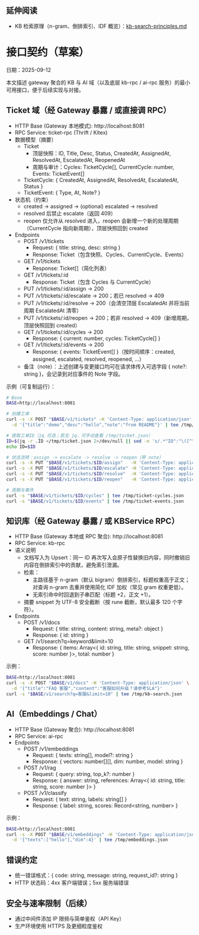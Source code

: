 ## 延伸阅读

- KB 检索原理（n-gram、倒排索引、IDF 概览）：[kb-search-principles.md](./kb-search-principles.md)

# 接口契约（草案）

日期：2025-09-12

本文描述 gateway 聚合的 KB 与 AI 域（以及底层 kb-rpc / ai-rpc 服务）的最小可用接口，便于后续实现与对接。

## Ticket 域（经 Gateway 暴露 / 或直接调 RPC）
- HTTP Base (Gateway 本地模式): http://localhost:8081
- RPC Service: ticket-rpc (Thrift / Kitex)
- 数据模型（摘要）
  - Ticket
    - 顶层快照：ID, Title, Desc, Status, CreatedAt, AssignedAt, ResolvedAt, EscalatedAt, ReopenedAt
    - 周期与审计：Cycles: TicketCycle[], CurrentCycle: number, Events: TicketEvent[]
  - TicketCycle: { CreatedAt, AssignedAt, ResolvedAt, EscalatedAt, Status }
  - TicketEvent: { Type, At, Note? }
- 状态机（约束）
  - created → assigned → (optional) escalated → resolved
  - resolved 后禁止 escalate（返回 409）
  - reopen 仅允许从 resolved 进入，reopen 会新增一个新的处理周期（CurrentCycle 指向新周期），顶层快照回到 created
- Endpoints
  - POST /v1/tickets
    - Request: { title: string, desc: string }
    - Response: Ticket（包含快照、Cycles、CurrentCycle、Events）
  - GET /v1/tickets
    - Response: Ticket[]（简化列表）
  - GET /v1/tickets/:id
    - Response: Ticket（包含 Cycles 与 CurrentCycle）
  - PUT /v1/tickets/:id/assign → 200
  - PUT /v1/tickets/:id/escalate → 200；若已 resolved → 409
  - PUT /v1/tickets/:id/resolve → 200（会清空顶层 EscalatedAt 并将当前周期 EscalatedAt 清零）
  - PUT /v1/tickets/:id/reopen → 200；若非 resolved → 409（新增周期，顶层快照回到 created）
  - GET /v1/tickets/:id/cycles → 200
    - Response: { current: number, cycles: TicketCycle[] }
  - GET /v1/tickets/:id/events → 200
    - Response: { events: TicketEvent[] }（按时间顺序：created, assigned, escalated, resolved, reopened, ...）
  - 备注（note）：上述创建与变更接口均可在请求体传入可选字段 { note?: string }，会记录到对应事件的 Note 字段。

示例（可复制运行）：

```sh
# Base
BASE=http://localhost:8081

# 创建工单
curl -s -X POST "$BASE/v1/tickets" -H 'Content-Type: application/json' \
  -d '{"title":"demo","desc":"hello","note":"from README"}' | tee /tmp/ticket.json

# 提取工单ID（jq 可选；若无 jq，可手动查看 /tmp/ticket.json）
ID=$(jq -r .ID </tmp/ticket.json 2>/dev/null || sed -n 's/.*"ID":"\([^"]*\)".*/\1/p' /tmp/ticket.json)
echo ID=$ID

# 状态流转：assign -> escalate -> resolve -> reopen（带 note）
curl -s -X PUT "$BASE/v1/tickets/$ID/assign"   -H 'Content-Type: application/json' -d '{"note":"assigning"}' | cat > /dev/null
curl -s -X PUT "$BASE/v1/tickets/$ID/escalate" -H 'Content-Type: application/json' -d '{"note":"urgent"}'   | cat > /dev/null
curl -s -X PUT "$BASE/v1/tickets/$ID/resolve"  -H 'Content-Type: application/json' -d '{"note":"fixed"}'    | cat > /dev/null
curl -s -X PUT "$BASE/v1/tickets/$ID/reopen"   -H 'Content-Type: application/json' -d '{"note":"wrong fix"}' | tee /tmp/ticket-reopened.json > /dev/null

# 周期与事件
curl -s "$BASE/v1/tickets/$ID/cycles" | tee /tmp/ticket-cycles.json
curl -s "$BASE/v1/tickets/$ID/events" | tee /tmp/ticket-events.json
```

## 知识库（经 Gateway 暴露 / 或 KBService RPC）
- HTTP Base (Gateway 本地或 RPC 聚合): http://localhost:8081
- RPC Service: kb-rpc
- 语义说明
  - 文档写入为 Upsert：同一 ID 再次写入会原子性替换旧内容，同时撤销旧内容在倒排索引中的贡献，避免索引泄漏。
  - 检索：
    - 主路径基于 n-gram（默认 bigram）倒排索引，标题权重高于正文；对查询 n-gram 去重并使用简化 IDF 加权（常见 gram 权重更低）。
    - 无索引命中时回退到子串匹配（标题 +2，正文 +1）。
  - 摘要 snippet 为 UTF-8 安全截断（按 rune 截断，默认最多 120 个字符）。
- Endpoints
  - POST /v1/docs
    - Request: { title: string, content: string, meta?: object }
    - Response: { id: string }
  - GET /v1/search?q=keyword&limit=10
    - Response: { items: Array<{ id: string, title: string, snippet: string, score: number }>, total: number }

示例：

```sh
BASE=http://localhost:8081
curl -s -X POST "$BASE/v1/docs" -H 'Content-Type: application/json' \
  -d '{"title":"FAQ 客服","content":"客服如何升级？请参考SLA"}'
curl -s "$BASE/v1/search?q=客服&limit=10" | tee /tmp/kb-search.json
```

## AI（Embeddings / Chat）
- HTTP Base (Gateway 聚合): http://localhost:8081
- RPC Service: ai-rpc
- Endpoints
  - POST /v1/embeddings
    - Request: { texts: string[], model?: string }
    - Response: { vectors: number[][], dim: number, model: string }
  - POST /v1/rag
    - Request: { query: string, top_k?: number }
    - Response: { answer: string, references: Array<{ id: string, title: string, score: number }> }
  - POST /v1/classify
    - Request: { text: string, labels: string[] }
    - Response: { label: string, scores: Record<string, number> }

示例：

```sh
BASE=http://localhost:8081
curl -s -X POST "$BASE/v1/embeddings" -H 'Content-Type: application/json' \
  -d '{"texts":["hello"],"dim":4}' | tee /tmp/embeddings.json
```
## 错误约定
- 统一错误格式：{ code: string, message: string, request_id?: string }
- HTTP 状态码：4xx 客户端错误；5xx 服务端错误

## 安全与速率限制（后续）
- 通过中间件添加 IP 限频与简单鉴权（API Key）
- 生产环境使用 HTTPS 及更细粒度鉴权

